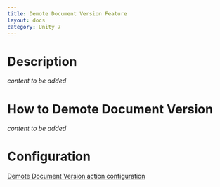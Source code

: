 ```yaml
---
title: Demote Document Version Feature
layout: docs
category: Unity 7
---
```

# Description

*content to be added*

# How to Demote Document Version

*content to be added*
    
# Configuration

[Demote Document Version action configuration](../../configuration/actions/demote-version)
